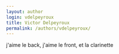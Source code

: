 ```yaml
---
layout: author
login: vdelpeyroux
title: Victor Delpeyroux
permalink: /authors/vdelpeyroux/
---
```

j'aime le back, j'aime le front, et la clarinette